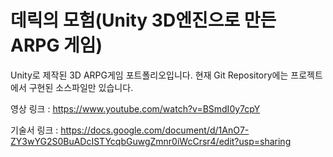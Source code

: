 # 데릭의 모험(Unity 3D엔진으로 만든 ARPG 게임)

Unity로 제작된 3D ARPG게임 포트폴리오입니다.
현재 Git Repository에는 프로젝트에서 구현된 소스파일만 있습니다.


영상 링크 : https://www.youtube.com/watch?v=BSmdI0y7cpY

기술서 링크 : https://docs.google.com/document/d/1AnO7-ZY3wYG2S0BuADcISTYcqbGuwgZmnr0iWcCrsr4/edit?usp=sharing
